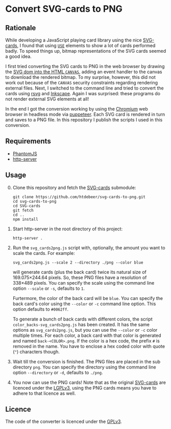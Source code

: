 # Convert SVG-cards to PNG

## Rationale

While developing a JavaScript playing card library using the nice
[SVG-cards](https://github.com/htdebeer/SVG-cards), I found that using
[`USE`](https://developer.mozilla.org/en/docs/Web/SVG/Element/use) elements to
show a lot of cards performed badly. To speed things up, bitmap
representations of the SVG cards seemed a good idea. 

I first tried converting the SVG cards to PNG in the web browser by drawing
the [SVG dom into the HTML
`CANVAS`](https://developer.mozilla.org/en-US/docs/Web/API/Canvas_API/Drawing_DOM_objects_into_a_canvas),
adding an event handler to the canvas to download the rendered bitmap. To my
surprise, however, this did not work out because of the `CANVAS` security
constraints regarding rendering external files. Next, I switched to the
command line and tried to convert the cards using
[rsvg](https://developer.gnome.org/rsvg/2.40/) and
[Inkscape](https://inkscape.org/en/). Again I was surprised: these programs do
not render external SVG elements at all! 

In the end I got the conversion working by using the
[Chromium](https://www.chromium.org/) web browser in headless mode via
[puppeteer](https://github.com/GoogleChrome/puppeteer). Each SVG card is
rendered in turn and saves to a PNG file. In this repository I publish the
scripts I used in this conversion.

## Requirements

- [PhantomJS](http://phantomjs.org/)
- [http-server](https://github.com/indexzero/http-server)

## Usage

0.  Clone this repository and fetch the
    [SVG-cards](https://github.com/htdebeer/SVG-cards) submodule:

        git clone https://github.com/htdebeer/svg-cards-to-png.git
        cd svg-cards-to-png
        cd SVG-cards
        git fetch
        cd ..
        npm install

1.  Start http-server in the root directory of this project:

        http-server .

2.  Run the `svg_cards2png.js` script with, optionally, the
    amount you want to scale the cards. For example:

        svg_cards2png.js --scale 2 --directory ./png --color blue

    will generate cards (plus the back card) twice its natural size of
    169.075×244.64 pixels. So, these PNG files have a resolution of 338×489
    pixels. You can specify the scale using the command line option `--scale`
    or `-s`, defaults to `1`.

    Furtermore, the color of the back card will be `blue`. You can specify the
    back card's color using the `--color` or `-c` command line option. This
    option defaults to `#0062ff`.

    To generate a bunch of back cards with different colors, the script
    `color_backs-svg_cards2png.js` has been created. It has the same options
    as `svg_cards2png.js`, but you can use the `--color` or `-c` color
    multiple times. For each color, a back card with that color is generated
    and named `back-<COLOR>.png`. If the color is a hex code, the prefix `#`
    is removed in the name. You have to enclose a hex coded color with quote
    (`"`) characters though.

3.  Wait till the conversion is finished. The PNG files are placed in the sub
    directory `png`. You can specify the directory using the command line
    option `--directory` or `-d`, defaults to `./png`.

5.  You now can use the PNG cards! Note that as the original
    [SVG-cards](https://github.com/htdebeer/SVG-cards) are licenced under the
    [LGPLv3](https://www.gnu.org/licenses/lgpl-3.0.en.html), using the PNG
    cards means you have to adhere to that licence as well.

## Licence

The code of the converter is licenced under the
[GPLv3](https://www.gnu.org/licenses/gpl-3.0.en.html).
